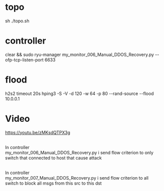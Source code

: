 # topo
sh ./topo.sh


# controller
clear && sudo ryu-manager my_monitor_006_Manual_DDOS_Recovery.py   --ofp-tcp-listen-port 6633


# flood
 h2s2 timeout 20s hping3 -S -V -d 120 -w 64 -p 80 --rand-source --flood 10.0.0.1
 
 # Video
https://youtu.be/zMKsdQTPX3g

<br> In controller <br>
my_monitor_006_Manual_DDOS_Recovery.py              i send flow criterion to only switch that connected to host that cause attack <br>


<br> In controller <br>
my_monitor_007_Manual_DDOS_Recovery.py              i send flow criterion to all switch to block all msgs from this src to this dst  <br>
